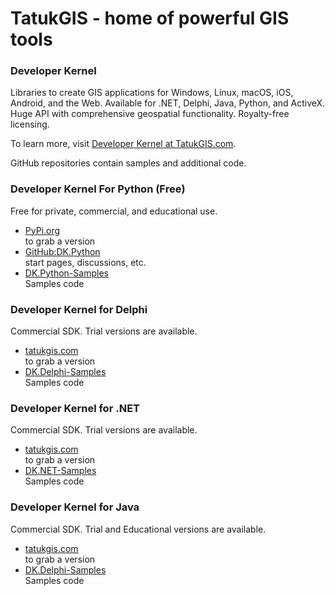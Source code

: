 # TatukGIS - home of powerful GIS tools

### Developer Kernel
Libraries to create GIS applications for Windows, Linux, macOS, iOS, Android, and the Web.
Available for .NET, Delphi, Java, Python, and ActiveX.
Huge API with comprehensive geospatial functionality. Royalty-free licensing.

To learn  more, visit [Developer Kernel at TatukGIS.com](https://www.tatukgis.com/Products/Developer-Kernel/Description).

GitHub repositories contain samples and additional code. 

### Developer Kernel For Python (Free)

Free for private, commercial, and educational use.
- [PyPi.org](https://pypi.org/project/tatukgis-pdk/) <br> to grab a version
- [GitHub:DK.Python](https://github.com/TatukGIScom/DK.Python) <br> start pages, discussions, etc.
- [DK.Python-Samples](https://github.com/TatukGIScom/DK.Python-Samples)<br>Samples code


### Developer Kernel for Delphi 

Commercial SDK. Trial versions are available.
- [tatukgis.com](https://tatukgis.com/) <br> to grab a version
- [DK.Delphi-Samples](https://github.com/TatukGIScom/DK.Delphi-Samples)<br>Samples code

### Developer Kernel for .NET

Commercial SDK. Trial versions are available.
- [tatukgis.com](https://tatukgis.com/) <br> to grab a version
- [DK.NET-Samples](https://github.com/TatukGIScom/DK.NET-Samples)<br>Samples code

### Developer Kernel for Java

Commercial SDK. Trial and Educational versions are available.
- [tatukgis.com](https://tatukgis.com/) <br> to grab a version
- [DK.Delphi-Samples](https://github.com/TatukGIScom/DK.NET-Samples)<br>Samples code

